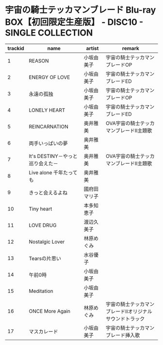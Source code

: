 # 宇宙の騎士テッカマンブレード Blu-ray BOX【初回限定生産版】 - DISC10 - SINGLE COLLECTION

trackid|name|artist|remark
-|-|-|-
1|REASON|小坂由美子|宇宙の騎士テッカマンブレードOP
2|ENERGY OF LOVE|小坂由美子|宇宙の騎士テッカマンブレードED
3|永遠の孤独|小坂由美子|宇宙の騎士テッカマンブレードOP
4|LONELY HEART|小坂由美子|宇宙の騎士テッカマンブレードED
5|REINCARNATION|奥井雅美|OVA宇宙の騎士テッカマンブレードII主題歌
6|両手いっぱいの夢|奥井雅美|
7|It's DESTINY－やっと巡り会えた－|奥井雅美|OVA宇宙の騎士テッカマンブレードII主題歌
8|Live alone 千年たっても|奥井雅美|
9|きっと会えるよね|國府田マリ子|
10|Tiny heart|本多知恵子|
11|LOVE DRUG|渡辺久美子|
12|Nostalgic Lover|林原めぐみ|
13|Tearsの片思い|水谷優子|
14|午前0時|小坂由美子|
15|Meditation|小坂由美子|
16|ONCE More Again|林原めぐみ|宇宙の騎士テッカマンブレードIIオリジナルサウンドトラック
17|マスカレード|小坂由美子|宇宙の騎士テッカマンブレード挿入歌

